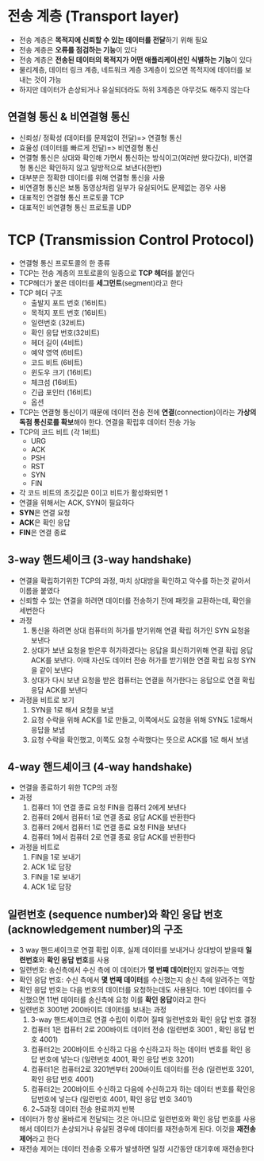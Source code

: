 # 전송 계층 (Transport layer)

- 전송 계층은 **목적지에 신뢰할 수 있는 데이터를 전달**하기 위해 필요
- 전송 계층은 **오류를 점검하는 기능**이 있다
- 전송 계층은 **전송된 데이터의 목적지가 어떤 애플리케이션인 식별하는 기능**이 있다
- 물리계층, 데이터 링크 계층, 네트워크 계층 3계층이 있으면 목적지에 데이터를 보내는 것이 가능
- 하지만 데이터가 손상되거나 유실되더라도 하위 3계층은 아무것도 해주지 않는다

## 연결형 통신 & 비연결형 통신

- 신뢰성/ 정확성 (데이터를 문제없이 전달)=> 연결형 통신
- 효율성 (데이터를 빠르게 전달)=> 비연결형 통신
- 연결형 통신은 상대와 확인해 가면서 통신하는 방식이고(여러번 왔다갔다), 비연결형 통신은 확인하지 않고 일방적으로 보낸다(한번)
- 대부분은 정확한 데이터를 위해 연결형 통신을 사용
- 비연결형 통신은 보통 동영상처럼 일부가 유실되어도 문제없는 경우 사용
- 대표적인 연결형 통신 프로토콜 TCP
- 대표적인 비연결형 통신 프로토콜 UDP

# TCP (Transmission Control Protocol)

- 연결형 통신 프로토콜의 한 종류
- TCP는 전송 계층의 프토로콜의 일종으로 **TCP 헤더**를 붙인다
- TCP헤더가 붙은 데이터를 **세그먼트**(segment)라고 한다
- TCP 헤더 구조
  - 출발지 포트 번호 (16비트)
  - 목적지 포트 번호 (16비트)
  - 일련번호 (32비트)
  - 확인 응답 번호(32비트)
  - 헤더 길이 (4비트)
  - 예약 영역 (6비트)
  - 코드 비트 (6비트)
  - 윈도우 크기 (16비트)
  - 체크섬 (16비트)
  - 긴급 포인터 (16비트)
  - 옵션
- TCP는 연결형 통신이기 때문에 데이터 전송 전에 **연결**(connection)이라는 **가상의 독점 통신로를 확보**해야 한다. 연결을 확립후 데이터 전송 가능
- TCP의 코드 비트 (각 1비트)
  - URG
  - ACK
  - PSH
  - RST
  - SYN
  - FIN
- 각 코드 비트의 초깃값은 0이고 비트가 활성화되면 1
- 연결을 위해서는 ACK, SYN이 필요하다
- **SYN**은 연결 요청
- **ACK**은 확인 응답
- **FIN**은 연결 종료

## 3-way 핸드셰이크 (3-way handshake)

- 연결을 확립하기위한 TCP의 과정, 마치 상대방을 확인하고 악수를 하는것 같아서 이름을 붙였다
- 신뢰할 수 있는 연결을 하려면 데이터를 전송하기 전에 패킷을 교환하는데, 확인을 세번한다
- 과정
  1. 통신을 하려면 상대 컴퓨터의 허가를 받기위해 연결 확립 허가인 SYN 요청을 보낸다
  2. 상대가 보낸 요청을 받은후 허가하겠다는 응답을 회신하기위해 연결 확립 응답 ACK를 보낸다. 이때 자신도 데이터 전송 허가를 받기위한 연결 확립 요청 SYN을 같이 보낸다
  3. 상대가 다시 보낸 요청을 받은 컴퓨터는 연결을 허가한다는 응답으로 연결 확립 응담 ACK를 보낸다
- 과정을 비트로 보기
  1. SYN을 1로 해서 요청을 보냄
  2. 요청 수락을 위해 ACK를 1로 만들고, 이쪽에서도 요청을 위해 SYN도 1로해서 응답을 보냄
  3. 요청 수락을 확인했고, 이쪽도 요청 수락했다는 뜻으로 ACK를 1로 해서 보냄

## 4-way 핸드셰이크 (4-way handshake)

- 연결을 종료하기 위한 TCP의 과정
- 과정
  1. 컴퓨터 1이 연결 종료 요청 FIN을 컴퓨터 2에게 보낸다
  2. 컴퓨터 2에서 컴퓨터 1로 연결 종료 응답 ACK를 반환한다
  3. 컴퓨터 2에서 컴퓨터 1로 연결 종료 요청 FIN을 보낸다
  4. 컴퓨터 1에서 컴퓨터 2로 연결 종료 응답 ACK를 반환한다
- 과정을 비트로
  1. FIN을 1로 보내기
  2. ACK 1로 답장
  3. FIN을 1로 보내기
  4. ACK 1로 답장

## 일련번호 (sequence number)와 확인 응답 번호(acknowledgement number)의 구조

- 3 way 핸드셰이크로 연결 확립 이후, 실제 데이터를 보내거나 상대방이 받을때 **일련번호**와 **확인 응답 번호**를 사용
- 일련번호: 송신측에서 수신 측에 이 데이터가 **몇 번쨰 데이터**인지 알려주는 역할
- 확인 응답 번호: 수신 측에서 **몇 번째 데이터**를 수신했는지 송신 측에 알려주는 역할
- 확인 응답 번호는 다음 번호의 데이터를 요청하는데도 사용된다. 10번 데이터를 수신했으면 11번 데이터를 송신측에 요청 이를 **확인 응답**이라고 한다
- 일련번호 3001번 200바이트 데이터를 보내는 과정
  1. 3-way 핸드셰이크로 연결 수립이 이루어 질때 일련번호와 확인 응답 번호 결정
  2. 컴퓨터 1은 컴퓨터 2로 200바이트 데이터 전송 (일련번호 3001 , 확인 응답 번호 4001)
  3. 컴퓨터2는 200바이트 수신하고 다음 수신하고자 하는 데이터 번호를 확인 응답 번호에 넣는다 (일련번호 4001, 확인 응답 번호 3201)
  4. 컴퓨터1은 컴퓨터2로 3201번부터 200바이트 데이터를 전송 (일련번호 3201, 확인 응답 번호 4001)
  5. 컴퓨터2는 200바이트 수신하고 다음에 수신하고자 하는 데이터 번호를 확인응답번호에 넣는다
     (일련번호 4001, 확인 응답 번호 3401)
  6. 2~5과정 데이터 전송 완료까지 반복
- 데이터가 항상 올바르게 전달되는 것은 아니므로 일련번호와 확인 응답 번호를 사용해서 데이터가 손상되거나 유실된 경우에 데이터를 재전송하게 된다. 이것을 **재전송 제어**라고 한다
- 재전송 제어는 데이터 전송중 오류가 발생하면 일정 시간동안 대기후에 재전송한다
